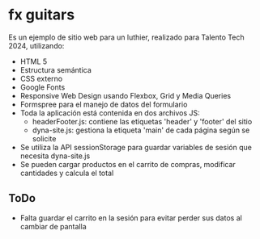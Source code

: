 # fx guitars

Es un ejemplo de sitio web para un luthier, realizado para Talento Tech 2024, utilizando:

* HTML 5  
* Estructura semántica  
* CSS externo  
* Google Fonts  
* Responsive Web Design usando Flexbox, Grid y Media Queries  
* Formspree para el manejo de datos del formulario
* Toda la aplicación está contenida en dos archivos JS:
  * headerFooter.js: contiene las etiquetas 'header' y 'footer' del sitio
  * dyna-site.js: gestiona la etiqueta 'main' de cada página según se solicite
* Se utiliza la API sessionStorage para guardar variables de sesión que necesita dyna-site.js
* Se pueden cargar productos en el carrito de compras, modificar cantidades y calcula el total

## ToDo

* Falta guardar el carrito en la sesión para evitar perder sus datos al cambiar de pantalla
